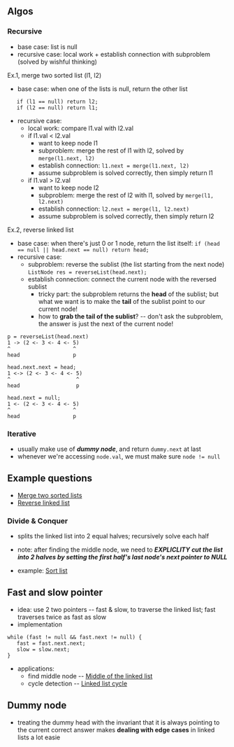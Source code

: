 ## Algos

### Recursive

- base case: list is null
- recursive case: local work + establish connection with subproblem (solved by wishful thinking)

Ex.1, merge two sorted list (l1, l2)
- base case: when one of the lists is null, return the other list
 ```
    if (l1 == null) return l2;
    if (l2 == null) return l1;
 ```
- recursive case: 
  - local work: compare l1.val with l2.val
  - if l1.val < l2.val
    - want to keep node l1
    - subproblem: merge the rest of l1 with l2, solved by ```merge(l1.next, l2)```
    - establish connection: ```l1.next = merge(l1.next, l2)```
    - assume subproblem is solved correctly, then simply return l1
  - if l1.val > l2.val
    - want to keep node l2
    - subproblem: merge the rest of l2 with l1, solved by ```merge(l1, l2.next)```
    - establish connection: ```l2.next = merge(l1, l2.next)```
    - assume subproblem is solved correctly, then simply return l2

Ex.2, reverse linked list
- base case: when there's just 0 or 1 node, return the list itself: ```if (head == null || head.next == null) return head;```
- recursive case: 
  - subproblem: reverse the sublist (the list starting from the next node) ```ListNode res = reverseList(head.next);```
  - establish connection: connect the current node with the reversed sublist
    - tricky part: the subproblem returns the **head** of the sublist; but what we want is to make the **tail** of the sublist point to our current node!
    - how to **grab the tail of the sublist**? -- don't ask the subproblem, the answer is just the next of the current node!
```
p = reverseList(head.next)                   
1 -> (2 <- 3 <- 4 <- 5)
^                    ^
head                 p

head.next.next = head;
1 <-> (2 <- 3 <- 4 <- 5)
^                     ^
head                  p

head.next = null;
1 <- (2 <- 3 <- 4 <- 5)
^                    ^
head                 p
```

### Iterative

- usually make use of ***dummy node***, and return ```dummy.next``` at last
- whenever we're accessing ```node.val```, we must make sure ```node != null```

## Example questions

- [Merge two sorted lists](https://github.com/Nature711/my-leetcode-notes/blob/master/0021-merge-two-sorted-lists/NOTES.md)
- [Reverse linked list](https://github.com/Nature711/my-leetcode-notes/blob/master/0206-reverse-linked-list/NOTES.md)

### Divide & Conquer

- splits the linked list into 2 equal halves; recursively solve each half
- note: after finding the middle node, we need to ***EXPLICLITY cut the list into 2 halves by setting the first half's last node's next pointer to NULL***

- example: [Sort list](https://github.com/Nature711/my-leetcode-notes/blob/master/0148-sort-list/NOTES.md)

## Fast and slow pointer 

- idea: use 2 two pointers -- fast & slow, to traverse the linked list; fast traverses twice as fast as slow
- implementation
```
while (fast != null && fast.next != null) {
   fast = fast.next.next;
   slow = slow.next;
}
```
- applications:
  - find middle node -- [Middle of the linked list](https://leetcode.com/problems/middle-of-the-linked-list/solution/)
  - cycle detection -- [Linked list cycle](https://github.com/Nature711/my-leetcode-notes/blob/master/Linked-list-cycle.md)

## Dummy node

- treating the dummy head with the invariant that it is always pointing to the current correct answer makes **dealing with edge cases** in linked lists a lot easie

